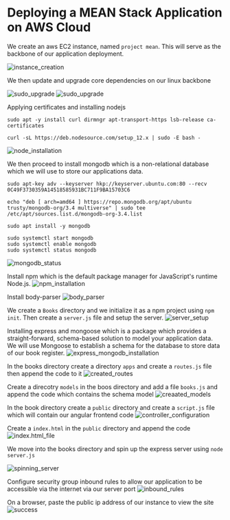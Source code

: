 # Deploying a MEAN Stack Application on AWS Cloud

We create an aws EC2 instance, named `project mean`. This will serve as the backbone of our application deployment.

![instance_creation](./img/1.ec2_creation.png)

We then update and upgrade core dependencies on our linux backbone

![sudo_upgrade](./img/2.sudo%20update.png)
![sudo_upgrade](./img/3.sudo%20upgrade.png)

Applying certificates and installing nodejs
```
sudo apt -y install curl dirmngr apt-transport-https lsb-release ca-certificates

curl -sL https://deb.nodesource.com/setup_12.x | sudo -E bash -
```
![node_installation](./img/4.node_installation.png)

We then proceed to install mongodb which is a non-relational database which we will use to store our applications data.
```
sudo apt-key adv --keyserver hkp://keyserver.ubuntu.com:80 --recv 0C49F3730359A14518585931BC711F9BA15703C6

echo "deb [ arch=amd64 ] https://repo.mongodb.org/apt/ubuntu trusty/mongodb-org/3.4 multiverse" | sudo tee /etc/apt/sources.list.d/mongodb-org-3.4.list
```
```
sudo apt install -y mongodb

sudo systemctl start mongodb
sudo systemctl enable mongodb
sudo systemctl status mongodb

```
![mongodb_status](./img/5.mongodb_status.png)

Install npm which is the default package manager for JavaScript's runtime Node.js.
![npm_installation](./img/6.npm_installation.png)

Install body-parser
![body_parser](./img/7.body_parser_install.png)

We create a `Books` directory and we initialize it as a npm project using `npm init`. Then create a `server.js` file and setup the server.
![server_setup](./img/8.server_setup.png)

Installing express and mongoose which is a package which provides a straight-forward, schema-based solution to model your application data. We will use Mongoose to establish a schema for the database to store data of our book register.
![express_mongodb_installation](./img/9.express_mongoose_installation.png)

In the books directory create a directory `apps` and create a `routes.js` file then append the code to it
![created_routes](./img/10.created_routes.png)

Create a direcotry `models` in the boos directory and add a file `books.js` and append the code which contains the schema model
![creaated_models](./img/11.created_models_schema.png)

In the book directory create a `public` directory and create a `script.js` file which will contain our angular frontend code 
![controller_configuration](./img/12.controller_config.png)

Create a `index.html` in the `public` directory and append the code
![index.html_file](./img/13.htmlfile_creation.png)

We move into the books directory and spin up the express server using `node server.js`

![spinning_server](./img/14.server_spinned.png)

Configure security group inbound rules to allow our application to be accessible via the internet via our server port
![inbound_rules](./img/15.security_group_inbound.png)

On a browser, paste the public ip address of our instance to view the site
![success](./img/16.success.png)